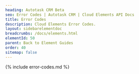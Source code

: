 ```yaml
---
heading: Autotask CRM Beta
seo: Error Codes | Autotask CRM | Cloud Elements API Docs
title: Error Codes
description: Cloud Elements Error Codes.
layout: sidebarelementdoc
breadcrumbs: /docs/elements.html
elementId: 50
parent: Back to Element Guides
order: 40
sitemap: false
---
```


{% include error-codes.md %}
